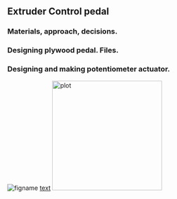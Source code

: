 ## Extruder Control pedal

### Materials, approach, decisions.

### Designing plywood pedal.  Files.

### Designing and making potentiometer actuator.


![figname](xxx.jpg)
[text](./path)
<img src="sketch.svg" alt="plot" width="250" >